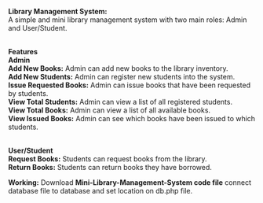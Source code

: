 **Library Management System:**<br>
A simple and mini library management system with two main roles: Admin and User/Student.<br><br>

**Features**<br>
**Admin**<br>
**Add New Books:** Admin can add new books to the library inventory.<br>
**Add New Students:** Admin can register new students into the system.<br>
**Issue Requested Books:** Admin can issue books that have been requested by students.<br>
**View Total Students:** Admin can view a list of all registered students.<br>
**View Total Books:** Admin can view a list of all available books.<br>
**View Issued Books:** Admin can see which books have been issued to which students.<br><br>

**User/Student**<br>
**Request Books:** Students can request books from the library.<br>
**Return Books:** Students can return books they have borrowed.<br>

**Working:**
Download **Mini-Library-Management-System code file** connect database file to database and set location on db.php file. 
